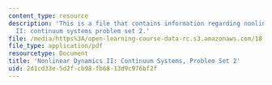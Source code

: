 ```yaml
---
content_type: resource
description: 'This is a file that contains information regarding nonlinear dynamics
  II: continuum systems problem set 2.'
file: /media/https%3A/open-learning-course-data-rc.s3.amazonaws.com/18-354j-nonlinear-dynamics-ii-continuum-systems-spring-2015/2d1cd33e5d2fcb98fb6813d9c976bf2f_MIT18_354JS15_PSet2.pdf
file_type: application/pdf
resourcetype: Document
title: 'Nonlinear Dynamics II: Continuum Systems, Problem Set 2'
uid: 2d1cd33e-5d2f-cb98-fb68-13d9c976bf2f
---
```

